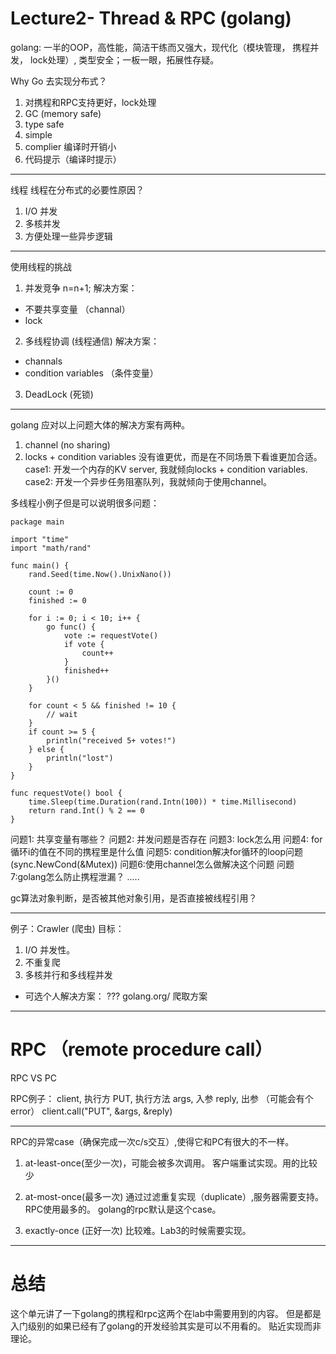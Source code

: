 # Lecture2- Thread & RPC (golang)
golang: 一半的OOP，高性能，简洁干练而又强大，现代化（模块管理， 携程并发， lock处理）, 类型安全；一板一眼，拓展性存疑。

Why Go 去实现分布式？
1. 对携程和RPC支持更好，lock处理
2. GC (memory safe)
3. type safe
4. simple
5. complier 编译时开销小
6. 代码提示（编译时提示）

******
线程
线程在分布式的必要性原因？
1. I/O  并发
2. 多核并发
3. 方便处理一些异步逻辑

*** 
使用线程的挑战
1. 并发竞争
n=n+1;
 解决方案：
 * 不要共享变量 （channal）
 * lock

2.  多线程协调 (线程通信)
解决方案：
* channals
* condition variables （条件变量） 

3. DeadLock (死锁)

****** 
golang 应对以上问题大体的解决方案有两种。
1. channel  (no sharing)
2. locks + condition variables 
没有谁更优，而是在不同场景下看谁更加合适。
case1: 开发一个内存的KV server, 我就倾向locks + condition variables.
case2: 开发一个异步任务阻塞队列，我就倾向于使用channel。

多线程小例子但是可以说明很多问题：
```golang
package main

import "time"
import "math/rand"

func main() {
	rand.Seed(time.Now().UnixNano())

	count := 0
	finished := 0

	for i := 0; i < 10; i++ {
		go func() {
			vote := requestVote()
			if vote {
				count++
			}
			finished++
		}()
	}

	for count < 5 && finished != 10 {
		// wait
	}
	if count >= 5 {
		println("received 5+ votes!")
	} else {
		println("lost")
	}
}

func requestVote() bool {
	time.Sleep(time.Duration(rand.Intn(100)) * time.Millisecond)
	return rand.Int() % 2 == 0
}
```
问题1: 共享变量有哪些？
问题2: 并发问题是否存在
问题3: lock怎么用
问题4: for循环i的值在不同的携程里是什么值
问题5: condition解决for循环的loop问题 (sync.NewCond(&Mutex))
问题6:使用channel怎么做解决这个问题 
问题7:golang怎么防止携程泄漏？
.....

gc算法对象判断，是否被其他对象引用，是否直接被线程引用？

******
例子：Crawler (爬虫)
目标：
1. I/O 并发性。
2. 不重复爬
3. 多核并行和多线程并发

* 可选个人解决方案： ???
golang.org/ 
爬取方案

********
# RPC （remote procedure call）
RPC VS PC

RPC例子：
client,  执行方
PUT,     执行方法
args,    入参
reply,   出参 （可能会有个error）
client.call("PUT", &args, &reply)

******
RPC的异常case（确保完成一次c/s交互）,使得它和PC有很大的不一样。
1. at-least-once(至少一次)，可能会被多次调用。
客户端重试实现。用的比较少

2. at-most-once(最多一次) 
通过过滤重复实现（duplicate）,服务器需要支持。
RPC使用最多的。
golang的rpc默认是这个case。

3. exactly-once (正好一次)
比较难。Lab3的时候需要实现。


*******
# 总结
这个单元讲了一下golang的携程和rpc这两个在lab中需要用到的内容。
但是都是入门级别的如果已经有了golang的开发经验其实是可以不用看的。
贴近实现而非理论。

 






















 
